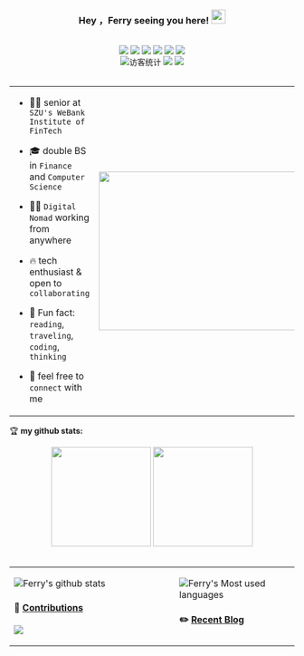 
<div align="center">
   
### Hey ，Ferry seeing you here! <img src="https://media.giphy.com/media/hvRJCLFzcasrR4ia7z/giphy.gif" width="25px" height="25px"> </div>

<br>
<div align="center">
  <a href="https://ferryxie.com/"><img src= "https://img.shields.io/badge/Ferry's%20Blog-%E4%B8%AA%E4%BA%BA%E7%BD%91%E7%AB%99-ff69b5"></a>
  <a href="https://ferrypage.com/curriculum-vitae/"><img src="https://img.shields.io/badge/CV-%E5%AD%A6%E6%9C%AF%E7%AE%80%E5%8E%86-purple"></a>
  <a href="https://blog.csdn.net/weixin_43209177"><img src="https://img.shields.io/badge/CSDN-%E5%8D%9A%E5%AE%A2-c32136"></a>
  <a href="mailto:i@ferryxie.com"><img src= "https://img.shields.io/badge/Wechat-%E5%BE%AE%E4%BF%A1-brightgreen"></a>
  <a href="mailto:i@ferryxie.com"><img src="https://img.shields.io/badge/%E9%82%AE%E7%AE%B1-i%40ferryxie.com-orange"></a>
  <a href="https://www.linkedin.cn/incareer/in/ACoAACue3tMBaqbKuWt2MLStn8UvL8OLXvWWHz0"><img src="https://img.shields.io/badge/Linkedin-%E9%A2%86%E8%8B%B1-blue"></a>
  <br>
  <img src="https://visitor-badge.glitch.me/badge?page_id=fubostudy.fubostudy&left_color=gray&right_color=blue" alt="访客统计" /> 
  <a href="https://raw.githubusercontent.com/all-smile/nav/master/static/images/buymeacoffee.jpg" target="_blank" style="display: inline-block;"><img src="https://img.shields.io/badge/Donate-Buy%20Me%20A%20Coffee-orange.svg?style=flat-square"></a>
  <a href="https://github.com/fubostudy/"><img src="https://img.shields.io/github/followers/fubostudy?label=follow%20me&style=social"></a>  
</div>
<br>

<table>
<tr>
<td width="58%">
   
- 🧑‍🎓 senior at `SZU's WeBank Institute of FinTech`
   
- 🎓 double BS in `Finance` and `Computer Science`
  
- 👨‍💻 `Digital Nomad` working from anywhere

- 🔥 tech enthusiast & open to `collaborating` 

- 🎣 Fun fact: `reading`, `traveling`, `coding`, `thinking`
   
- 📮 feel free to `connect` with me

</td>
<td width="42%">
<img src="https://github.com/anzhihe/anzhihe/blob/main/.github/workflows/Le%20Petit%20Prince.gif" width="500" height="280">  
</td>
</tr>
</table>

🏆 **my github stats:**
<!-- GitHub数据统计 -->
<div align="center">
  <img height="176px" src="https://github-readme-stats.vercel.app/api?username=fubostudy&hide_title=true&hide_border=true&show_icons=trueline_height=21&text_color=000&icon_color=000&bg_color=0,ea6161,ffc64d,fffc4d,52fa5a&theme=graywhite" />
  <img height="176px" src="https://github-readme-stats.vercel.app/api/top-langs/?username=fubostudy&hide_title=true&hide_border=true&layout=compact&langs_count=6&text_color=000&icon_color=fff&bg_color=0,52fa5a,4dfcff,c64dff&theme=graywhite" />
</div>
<br>


<table>
<tr>
<td valign="top"  width="58%">
  
  ![Ferry's github stats](https://github-readme-stats.vercel.app/api?username=fubostudy&show_icons=true&locale=en&theme=dark)
  
#### 🐍 [Contributions](https://raw.githubusercontent.com/anzhihe/anzhihe/main/assets/github-contribution-grid-snake.svg)

![](https://raw.githubusercontent.com/anzhihe/anzhihe/main/assets/github-contribution-grid-snake.svg)

</td>
<td valign="top"  width="42%">
  
  ![Ferry's Most used languages](https://github-readme-stats.vercel.app/api/top-langs/?username=fubostudy&layout=compact&hide_border=true&langs_count=10&theme=dark)

#### ✏️ [Recent Blog](https://ferryxie.com)
<!-- BLOG-POST-LIST:START -->
<!-- BLOG-POST-LIST:END -->

<!--START_SECTION:waka-->
<!--END_SECTION:waka-->
   
</td>
</tr>
</table>


